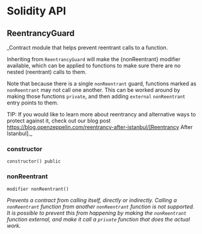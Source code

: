 # Solidity API

## ReentrancyGuard

_Contract module that helps prevent reentrant calls to a function.

Inheriting from `ReentrancyGuard` will make the {nonReentrant} modifier
available, which can be applied to functions to make sure there are no nested
(reentrant) calls to them.

Note that because there is a single `nonReentrant` guard, functions marked as
`nonReentrant` may not call one another. This can be worked around by making
those functions `private`, and then adding `external` `nonReentrant` entry
points to them.

TIP: If you would like to learn more about reentrancy and alternative ways
to protect against it, check out our blog post
https://blog.openzeppelin.com/reentrancy-after-istanbul/[Reentrancy After Istanbul]._

### constructor

```solidity
constructor() public
```

### nonReentrant

```solidity
modifier nonReentrant()
```

_Prevents a contract from calling itself, directly or indirectly.
Calling a `nonReentrant` function from another `nonReentrant`
function is not supported. It is possible to prevent this from happening
by making the `nonReentrant` function external, and make it call a
`private` function that does the actual work._

